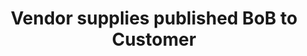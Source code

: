 ---
kind: module

title: Vendor supplies published BoB to Customer

description: |
  Extract the details into a `Predicate`, attach it to your build, sign, publish, verify and ingest

name: module-2

createdAt: 2024-01-01
updatedAt: 2024-01-01
---
